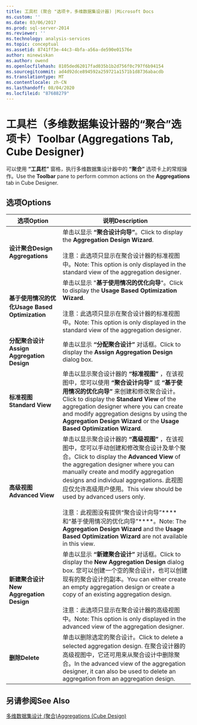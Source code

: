 ```yaml
---
title: 工具栏 (聚合 "选项卡，多维数据集设计器) |Microsoft Docs
ms.custom: ''
ms.date: 03/06/2017
ms.prod: sql-server-2014
ms.reviewer: ''
ms.technology: analysis-services
ms.topic: conceptual
ms.assetid: 8741ff3e-44c3-4bfa-a56a-de590e01576e
author: minewiskan
ms.author: owend
ms.openlocfilehash: 8105ded62017fad035b1b2d756f0c797f6b94154
ms.sourcegitcommit: ad4d92dce894592a259721a1571b1d8736abacdb
ms.translationtype: MT
ms.contentlocale: zh-CN
ms.lasthandoff: 08/04/2020
ms.locfileid: "87688279"
---
```

# <a name="toolbar-aggregations-tab-cube-designer"></a><span data-ttu-id="2437a-102">工具栏（多维数据集设计器的“聚合”选项卡）</span><span class="sxs-lookup"><span data-stu-id="2437a-102">Toolbar (Aggregations Tab, Cube Designer)</span></span>
  <span data-ttu-id="2437a-103">可以使用 **“工具栏”** 窗格，执行多维数据集设计器中的 **“聚合”** 选项卡上的常规操作。</span><span class="sxs-lookup"><span data-stu-id="2437a-103">Use the **Toolbar** pane to perform common actions on the **Aggregations** tab in Cube Designer.</span></span>  
  
## <a name="options"></a><span data-ttu-id="2437a-104">选项</span><span class="sxs-lookup"><span data-stu-id="2437a-104">Options</span></span>  
  
|<span data-ttu-id="2437a-105">选项</span><span class="sxs-lookup"><span data-stu-id="2437a-105">Option</span></span>|<span data-ttu-id="2437a-106">说明</span><span class="sxs-lookup"><span data-stu-id="2437a-106">Description</span></span>|  
|------------|-----------------|  
|<span data-ttu-id="2437a-107">**设计聚合**</span><span class="sxs-lookup"><span data-stu-id="2437a-107">**Design Aggregations**</span></span>|<span data-ttu-id="2437a-108">单击以显示 **“聚合设计向导”**。</span><span class="sxs-lookup"><span data-stu-id="2437a-108">Click to display the **Aggregation Design Wizard**.</span></span><br /><br /> <span data-ttu-id="2437a-109">注意：此选项只显示在聚合设计器的标准视图中。</span><span class="sxs-lookup"><span data-stu-id="2437a-109">Note: This option is only displayed in the standard view of the aggregation designer.</span></span>|  
|<span data-ttu-id="2437a-110">**基于使用情况的优化**</span><span class="sxs-lookup"><span data-stu-id="2437a-110">**Usage Based Optimization**</span></span>|<span data-ttu-id="2437a-111">单击以显示 "**基于使用情况的优化向导**"。</span><span class="sxs-lookup"><span data-stu-id="2437a-111">Click to display the **Usage Based Optimization Wizard**.</span></span><br /><br /> <span data-ttu-id="2437a-112">注意：此选项只显示在聚合设计器的标准视图中。</span><span class="sxs-lookup"><span data-stu-id="2437a-112">Note: This option is only displayed in the standard view of the aggregation designer.</span></span>|  
|<span data-ttu-id="2437a-113">**分配聚合设计**</span><span class="sxs-lookup"><span data-stu-id="2437a-113">**Assign Aggregation Design**</span></span>|<span data-ttu-id="2437a-114">单击以显示 **“分配聚合设计”** 对话框。</span><span class="sxs-lookup"><span data-stu-id="2437a-114">Click to display the **Assign Aggregation Design** dialog box.</span></span>|  
|<span data-ttu-id="2437a-115">**标准视图**</span><span class="sxs-lookup"><span data-stu-id="2437a-115">**Standard View**</span></span>|<span data-ttu-id="2437a-116">单击以显示聚合设计器的 **“标准视图”** ，在该视图中，您可以使用 **“聚合设计向导”** 或 **“基于使用情况的优化向导”** 来创建和修改聚合设计。</span><span class="sxs-lookup"><span data-stu-id="2437a-116">Click to display the **Standard View** of the aggregation designer where you can create and modify aggregation designs by using the **Aggregation Design Wizard** or the **Usage Based Optimization Wizard**.</span></span>|  
|<span data-ttu-id="2437a-117">**高级视图**</span><span class="sxs-lookup"><span data-stu-id="2437a-117">**Advanced View**</span></span>|<span data-ttu-id="2437a-118">单击以显示聚合设计器的 **“高级视图”** ，在该视图中，您可以手动创建和修改聚合设计及单个聚合。</span><span class="sxs-lookup"><span data-stu-id="2437a-118">Click to display the **Advanced View** of the aggregation designer where you can manually create and modify aggregation designs and individual aggregations.</span></span> <span data-ttu-id="2437a-119">此视图应仅允许高级用户使用。</span><span class="sxs-lookup"><span data-stu-id="2437a-119">This view should be used by advanced users only.</span></span><br /><br /> <span data-ttu-id="2437a-120">注意：此视图没有提供“聚合设计向导”\*\*\*\* 和“基于使用情况的优化向导”\*\*\*\*。</span><span class="sxs-lookup"><span data-stu-id="2437a-120">Note: The **Aggregation Design Wizard** and the **Usage Based Optimization Wizard** are not available in this view.</span></span>|  
|<span data-ttu-id="2437a-121">**新建聚合设计**</span><span class="sxs-lookup"><span data-stu-id="2437a-121">**New Aggregation Design**</span></span>|<span data-ttu-id="2437a-122">单击以显示 **“新建聚合设计”** 对话框。</span><span class="sxs-lookup"><span data-stu-id="2437a-122">Click to display the **New Aggregation Design** dialog box.</span></span> <span data-ttu-id="2437a-123">您可以创建一个空的聚合设计，也可以创建现有的聚合设计的副本。</span><span class="sxs-lookup"><span data-stu-id="2437a-123">You can either create an empty aggregation design or create a copy of an existing aggregation design.</span></span><br /><br /> <span data-ttu-id="2437a-124">注意：此选项只显示在聚合设计器的高级视图中。</span><span class="sxs-lookup"><span data-stu-id="2437a-124">Note: This option is only displayed in the advanced view of the aggregation designer.</span></span>|  
|<span data-ttu-id="2437a-125">**删除**</span><span class="sxs-lookup"><span data-stu-id="2437a-125">**Delete**</span></span>|<span data-ttu-id="2437a-126">单击以删除选定的聚合设计。</span><span class="sxs-lookup"><span data-stu-id="2437a-126">Click to delete a selected aggregation design.</span></span>  <span data-ttu-id="2437a-127">在聚合设计器的高级视图中，它还可用来从聚合设计中删除聚合。</span><span class="sxs-lookup"><span data-stu-id="2437a-127">In the advanced view of the aggregation designer, it can also be used to delete an aggregation from an aggregation design.</span></span>|  
  
## <a name="see-also"></a><span data-ttu-id="2437a-128">另请参阅</span><span class="sxs-lookup"><span data-stu-id="2437a-128">See Also</span></span>  
 [<span data-ttu-id="2437a-129">多维数据集设计 &#40;聚合&#41;</span><span class="sxs-lookup"><span data-stu-id="2437a-129">Aggregations &#40;Cube Design&#41;</span></span>](aggregations-cube-design.md)  
  
  
